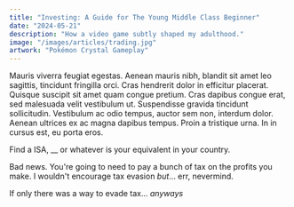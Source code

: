 ```yaml
---
title: "Investing: A Guide for The Young Middle Class Beginner"
date: "2024-05-21"
description: "How a video game subtly shaped my adulthood."
image: "/images/articles/trading.jpg"
artwork: "Pokémon Crystal Gameplay"
---
```



Mauris viverra feugiat egestas. Aenean mauris nibh, blandit sit amet leo sagittis, tincidunt fringilla orci. Cras hendrerit dolor in efficitur placerat. Quisque suscipit sit amet quam congue pretium. Cras dapibus congue erat, sed malesuada velit vestibulum ut. Suspendisse gravida tincidunt sollicitudin. Vestibulum ac odio tempus, auctor sem non, interdum dolor. Aenean ultrices ex ac magna dapibus tempus. Proin a tristique urna. In in cursus est, eu porta eros.


Find a ISA, __ or whatever is your equivalent in your country. 

Bad news. You're going to need to pay a bunch of tax on the profits you make. I wouldn't encourage tax evasion _but_... err, nevermind. 

If only there was a way to evade tax... _anyways_